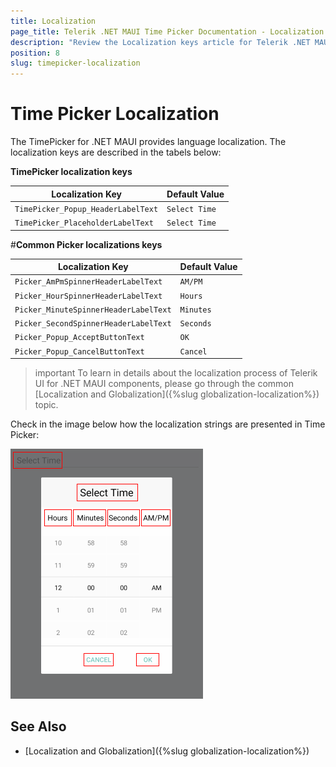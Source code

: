 ```yaml
---
title: Localization
page_title: Telerik .NET MAUI Time Picker Documentation - Localization
description: "Review the Localization keys article for Telerik .NET MAUI TimePicker control."
position: 8
slug: timepicker-localization
---
```


# Тime Picker Localization

The TimePicker for .NET MAUI provides language localization. The localization keys are described in the tabels below:

**TimePicker localization keys**

| Localization Key | Default Value |
| -----------------| ------------- |
| `TimePicker_Popup_HeaderLabelText`  | `Select Time` |
| `TimePicker_PlaceholderLabelText`  | `Select Time` |

#**Common Picker localizations keys**

| Localization Key | Default Value |
| -----------------| ------------- |
| `Picker_AmPmSpinnerHeaderLabelText` | `AM/PM` |
| `Picker_HourSpinnerHeaderLabelText` | `Hours` |
| `Picker_MinuteSpinnerHeaderLabelText` | `Minutes` |
| `Picker_SecondSpinnerHeaderLabelText` | `Seconds` |
| `Picker_Popup_AcceptButtonText` | `OK` |
| `Picker_Popup_CancelButtonText` | `Cancel` |

> important To learn in details about the localization process of Telerik UI for .NET MAUI components, please go through the common [Localization and Globalization]({%slug globalization-localization%}) topic.

Check in the image below how the localization strings are presented in Time Picker:

![TimePicker for .NET MAUI Localization](images/timepicker-localization.png)

## See Also

* [Localization and Globalization]({%slug globalization-localization%})
